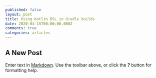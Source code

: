 ```yaml
---
published: false
layout: post
title: Using Kotlin DSL in Gradle builds
date: 2020-04-15T00:00:00.000Z
comments: true
categories: articles
---
```

## A New Post

Enter text in [Markdown](http://daringfireball.net/projects/markdown/). Use the toolbar above, or click the **?** button for formatting help.

